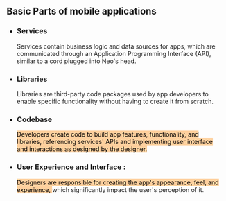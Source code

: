## Basic Parts of mobile applications

- ### Services
	Services contain business logic and data sources for apps, which are communicated through an Application Programming Interface (API), similar to a cord plugged into Neo's head.
- ### Libraries
    Libraries are third-party code packages used by app developers to enable specific functionality without having to create it from scratch.
- ### Codebase 
    <mark style="background: #FFB86CA6;">Developers create code to build app features, functionality, and libraries, referencing services' APIs and implementing user interface and interactions as designed by the designer.</mark>
- ### User Experience and Interface :
    <mark style="background: #FFB86CA6;">Designers are responsible for creating the app's appearance, feel, and experience, </mark>which significantly impact the user's perception of it.
